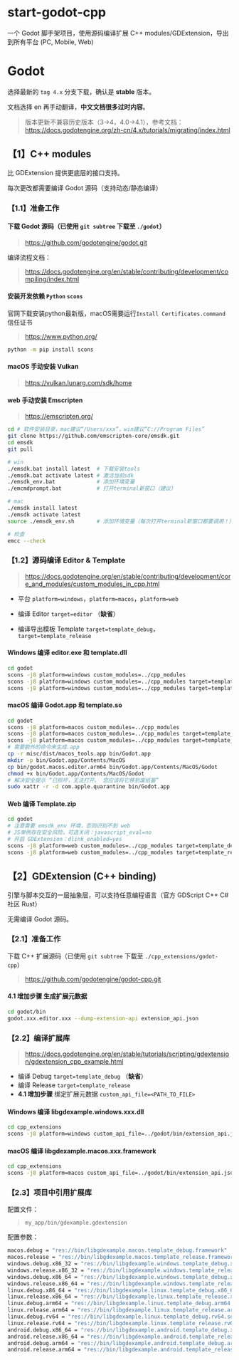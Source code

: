 # start-godot-cpp

一个 Godot 脚手架项目，使用源码编译扩展 C++ modules/GDExtension，导出到所有平台 (PC, Mobile, Web)

# Godot 

选择最新的 `tag 4.x` 分支下载，确认是 **stable** 版本。

文档选择 en 再手动翻译，**中文文档很多过时内容**。

> 版本更新不兼容历史版本（3->4，4.0->4.1），参考文档：
> https://docs.godotengine.org/zh-cn/4.x/tutorials/migrating/index.html

## 【1】C++ modules

比 GDExtension 提供更底层的接口支持。

每次更改都需要编译 Godot 源码（支持动态/静态编译）

### 【1.1】准备工作

#### 下载 Godot 源码（已使用 `git subtree` 下载至 `./godot`）
> https://github.com/godotengine/godot.git

编译流程文档：
> https://docs.godotengine.org/en/stable/contributing/development/compiling/index.html

#### **安装开发依赖** `Python` `scons`

官网下载安装python最新版，macOS需要运行`Install Certificates.command`信任证书
> https://www.python.org/

```Bash
python -m pip install scons
```

#### **macOS 手动安装 Vulkan**
> https://vulkan.lunarg.com/sdk/home

#### **web 手动安装 Emscripten**
> https://emscripten.org/

```Bash
cd # 软件安装目录，mac建议“/Users/xxx”，win建议“C://Program Files”
git clone https://github.com/emscripten-core/emsdk.git
cd emsdk
git pull

# win
./emsdk.bat install latest  # 下载安装tools
./emsdk.bat activate latest # 激活当前sdk
./emsdk_env.bat             # 添加环境变量
./emcmdprompt.bat           # 打开terminal新窗口（建议）

# mac
./emsdk install latest  
./emsdk activate latest 
source ./emsdk_env.sh       # 添加环境变量（每次打开terminal新窗口都要调用！）

# 检查
emcc --check
```

### 【1.2】源码编译 Editor & Template

> https://docs.godotengine.org/en/stable/contributing/development/core_and_modules/custom_modules_in_cpp.html

- 平台 `platform=windows`，`platform=macos`，`platform=web`

- 编译 Editor `target=editor` （**缺省**）

- 编译导出模板 Template `target=template_debug`，`target=template_release`

#### **Windows 编译 editor.exe 和 template.dll**
```Bash
cd godot
scons -j8 platform=windows custom_modules=../cpp_modules
scons -j8 platform=windows custom_modules=../cpp_modules target=template_debug
scons -j8 platform=windows custom_modules=../cpp_modules target=template_release
```

#### **macOS 编译 Godot.app 和 template.so**
```Bash
cd godot
scons -j8 platform=macos custom_modules=../cpp_modules
scons -j8 platform=macos custom_modules=../cpp_modules target=template_debug
scons -j8 platform=macos custom_modules=../cpp_modules target=template_release
# 需要额外的命令来生成.app
cp -r misc/dist/macos_tools.app bin/Godot.app
mkdir -p bin/Godot.app/Contents/MacOS
cp bin/godot.macos.editor.arm64 bin/Godot.app/Contents/MacOS/Godot
chmod +x bin/Godot.app/Contents/MacOS/Godot
# 解决安全提示 “已损坏，无法打开。 您应该将它移到废纸篓”
sudo xattr -r -d com.apple.quarantine bin/Godot.app
```

#### **Web 编译 Template.zip**
```Bash
cd godot
# 注意需要 emsdk_env 环境，否则识别不到 web
# JS单例存在安全风险，可选关闭：javascript_eval=no
# 开启 GDExtension：dlink_enabled=yes
scons -j8 platform=web custom_modules=../cpp_modules target=template_debug javascript_eval=no dlink_enabled=yes
scons -j8 platform=web custom_modules=../cpp_modules target=template_release javascript_eval=no dlink_enabled=yes
```

## 【2】GDExtension (C++ binding)

引擎与脚本交互的一层抽象层，可以支持任意编程语言（官方 GDScript C++ C# 社区 Rust）

无需编译 Godot 源码。

### 【2.1】准备工作

下载 C++ 扩展源码（已使用 `git subtree` 下载至 `./cpp_extensions/godot-cpp`）
> https://github.com/godotengine/godot-cpp.git

#### **4.1 增加步骤** 生成扩展元数据
```Bash
cd godot/bin
godot.xxx.editor.xxx --dump-extension-api extension_api.json
```

### 【2.2】编译扩展库

> https://docs.godotengine.org/en/stable/tutorials/scripting/gdextension/gdextension_cpp_example.html

- 编译 Debug `target=template_debug` （**缺省**）
- 编译 Release `target=template_release`
- **4.1 增加步骤** 绑定扩展元数据 `custom_api_file=<PATH_TO_FILE>`

#### **Windows 编译 libgdexample.windows.xxx.dll**
```Bash
cd cpp_extensions
scons -j8 platform=windows custom_api_file=../godot/bin/extension_api.json
```

#### **macOS 编译 libgdexample.macos.xxx.framework**
```Bash
cd cpp_extensions
scons -j8 platform=macos custom_api_file=../godot/bin/extension_api.json
```

### 【2.3】项目中引用扩展库

配置文件：
> `my_app/bin/gdexample.gdextension`

配置参数：
```Bash
macos.debug = "res://bin/libgdexample.macos.template_debug.framework"
macos.release = "res://bin/libgdexample.macos.template_release.framework"
windows.debug.x86_32 = "res://bin/libgdexample.windows.template_debug.x86_32.dll"
windows.release.x86_32 = "res://bin/libgdexample.windows.template_release.x86_32.dll"
windows.debug.x86_64 = "res://bin/libgdexample.windows.template_debug.x86_64.dll"
windows.release.x86_64 = "res://bin/libgdexample.windows.template_release.x86_64.dll"
linux.debug.x86_64 = "res://bin/libgdexample.linux.template_debug.x86_64.so"
linux.release.x86_64 = "res://bin/libgdexample.linux.template_release.x86_64.so"
linux.debug.arm64 = "res://bin/libgdexample.linux.template_debug.arm64.so"
linux.release.arm64 = "res://bin/libgdexample.linux.template_release.arm64.so"
linux.debug.rv64 = "res://bin/libgdexample.linux.template_debug.rv64.so"
linux.release.rv64 = "res://bin/libgdexample.linux.template_release.rv64.so"
android.debug.x86_64 = "res://bin/libgdexample.android.template_debug.x86_64.so"
android.release.x86_64 = "res://bin/libgdexample.android.template_release.x86_64.so"
android.debug.arm64 = "res://bin/libgdexample.android.template_debug.arm64.so"
android.release.arm64 = "res://bin/libgdexample.android.template_release.arm64.so"
```
